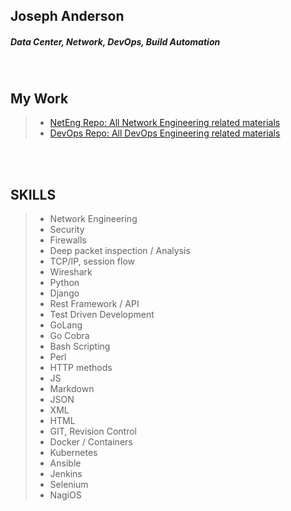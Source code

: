 ## Joseph Anderson
##### Data Center, Network, DevOps, Build Automation

<br />


## My Work
>   - [NetEng Repo: All Network Engineering related materials](https://github.com/futurelogic/net_eng)
>   - [DevOps Repo: All DevOps Engineering related materials](https://github.com/futurelogic/dev_ops)

<br />
<br />

## SKILLS
>   - Network Engineering
>   - Security
>   - Firewalls
>   - Deep packet inspection / Analysis
>   - TCP/IP, session flow
>   - Wireshark
>   - Python
>   - Django
>   - Rest Framework / API
>   - Test Driven Development
>   - GoLang
>   - Go Cobra
>   - Bash Scripting
>   - Perl
>   - HTTP methods
>   - JS
>   - Markdown
>   - JSON
>   - XML
>   - HTML
>   - GIT, Revision Control
>   - Docker / Containers
>   - Kubernetes
>   - Ansible
>   - Jenkins
>   - Selenium
>   - NagiOS
